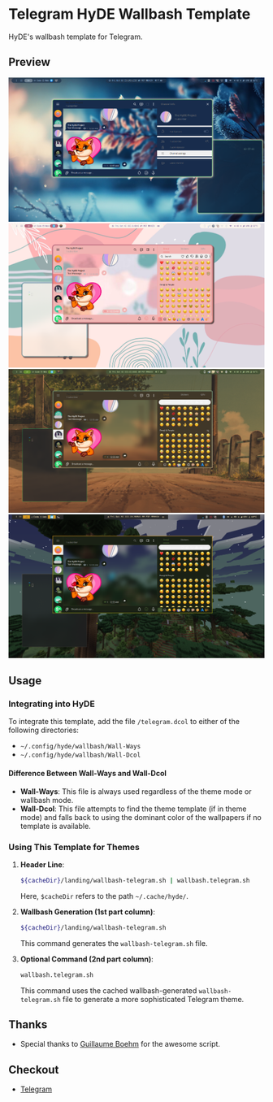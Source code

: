 # Telegram HyDE Wallbash Template

HyDE's wallbash template for Telegram.

## Preview

![Preview 1](assets/1.png)
![Preview 2](assets/2.png)
![Preview 3](assets/3.png)
![Preview 4](assets/4.png)

## Usage

### Integrating into HyDE

To integrate this template, add the file `/telegram.dcol` to either of the following directories:

- `~/.config/hyde/wallbash/Wall-Ways`
- `~/.config/hyde/wallbash/Wall-Dcol`

#### Difference Between Wall-Ways and Wall-Dcol

- **Wall-Ways**: This file is always used regardless of the theme mode or wallbash mode.
- **Wall-Dcol**: This file attempts to find the theme template (if in theme mode) and falls back to using the dominant color of the wallpapers if no template is available.

### Using This Template for Themes

1. **Header Line**:
    ```sh
    ${cacheDir}/landing/wallbash-telegram.sh | wallbash.telegram.sh 
    ```

    Here, `$cacheDir` refers to the path `~/.cache/hyde/`.

2. **Wallbash Generation (1st part column)**:
    ```sh
    ${cacheDir}/landing/wallbash-telegram.sh
    ```
    This command generates the `wallbash-telegram.sh` file.

3. **Optional Command (2nd part column)**:
    ```sh
    wallbash.telegram.sh
    ```
    This command uses the cached wallbash-generated `wallbash-telegram.sh` file to generate a more sophisticated Telegram theme.

## Thanks

- Special thanks to [Guillaume Boehm](https://github.com/guillaumeboehm/wal-telegram) for the awesome script.

## Checkout

- [Telegram](https://telegram.org/)
